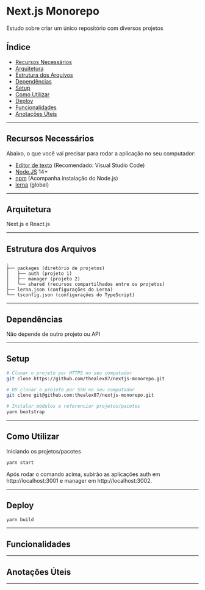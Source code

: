# Next.js Monorepo

Estudo sobre criar um único repositório com diversos projetos

## Índice

- [Recursos Necessários](#Recursos-Necessários)
- [Arquitetura](#Arquitetura)
- [Estrutura dos Arquivos](#Estrutura-dos-Arquivos)
- [Dependências](#Dependências)
- [Setup](#Setup)
- [Como Utilizar](#Como-Utilizar)
- [Deploy](#Deploy)
- [Funcionalidades](#Funcionalidades)
- [Anotações Úteis](#Anotações-Úteis)

---

## Recursos Necessários

Abaixo, o que você vai precisar para rodar a aplicação no seu computador:

- [Editor de texto](https://code.visualstudio.com/download) (Recomendado: Visual Studio Code)
- [Node.JS](https://nodejs.org) 14+
- [npm](https://www.npmjs.com/get-npm) (Acompanha instalação do Node.js)
- [lerna](https://www.npmjs.com/package/lerna) (global)

---

## Arquitetura

Next.js e React.js

---

## Estrutura dos Arquivos

```
.
├── packages (diretório de projetos)
│   ├── auth (projeto 1)
│   ├── manager (projeto 2)
│   └── shared (recursos compartilhados entre os projetos)
├── lerna.json (configurações do Lerna)
└── tsconfig.json (configurações do TypeScript)

```

---

## Dependências

Não depende de outro projeto ou API

---

## Setup

```bash
# Clonar o projeto por HTTPS no seu computador
git clone https://github.com/thealex87/nextjs-monorepo.git

# OU clonar o projeto por SSH no seu computador
git clone git@github.com:thealex87/nextjs-monorepo.git

# Instalar módulos e referenciar projetos/pacotes
yarn bootstrap
```

---

## Como Utilizar

Iniciando os projetos/pacotes

```bash
yarn start
```

Após rodar o comando acima, subirão as aplicações auth em http://localhost:3001 e manager em http://localhost:3002.

---

## Deploy

```sh
yarn build
```

---

## Funcionalidades

---

## Anotações Úteis

---
